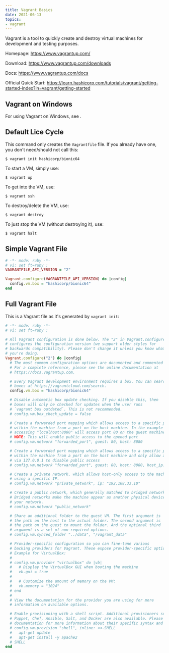 ```yaml
---
title: Vagrant Basics
date: 2021-06-13
topics:
- vagrant
---
```


Vagrant is a tool to quickly create and destroy virtual machines for development and testing purposes.

Homepage: <https://www.vagrantup.com/>

Download: <https://www.vagrantup.com/downloads>

Docs: <https://www.vagrantup.com/docs>

Official Quick Start: <https://learn.hashicorp.com/tutorials/vagrant/getting-started-index?in=vagrant/getting-started>

## Vagrant on Windows

For using Vagrant on Windows, see [](vagrant-on-windows.md).

## Default Lice Cycle

This command only creates the `Vagrantfile` file. If you already have one, you don't need/should not call this:

```shell
$ vagrant init hashicorp/bionic64
```

To start a VM, simply use:

```shell
$ vagrant up
```

To get into the VM, use:

```shell
$ vagrant ssh
```

To destroy/delete the VM, use:

```shell
$ vagrant destroy
```

To just stop the VM (without destroying it), use:

```shell
$ vagrant halt
```

## Simple Vagrant File

```ruby
# -*- mode: ruby -*-
# vi: set ft=ruby :
VAGRANTFILE_API_VERSION = "2"

Vagrant.configure(VAGRANTFILE_API_VERSION) do |config|
  config.vm.box = "hashicorp/bionic64"
end
```

## Full Vagrant File

This is a Vagrant file as it's generated by `vagrant init`:

```ruby
# -*- mode: ruby -*-
# vi: set ft=ruby :

# All Vagrant configuration is done below. The "2" in Vagrant.configure
# configures the configuration version (we support older styles for
# backwards compatibility). Please don't change it unless you know what
# you're doing.
Vagrant.configure("2") do |config|
  # The most common configuration options are documented and commented below.
  # For a complete reference, please see the online documentation at
  # https://docs.vagrantup.com.

  # Every Vagrant development environment requires a box. You can search for
  # boxes at https://vagrantcloud.com/search.
  config.vm.box = "hashicorp/bionic64"

  # Disable automatic box update checking. If you disable this, then
  # boxes will only be checked for updates when the user runs
  # `vagrant box outdated`. This is not recommended.
  # config.vm.box_check_update = false

  # Create a forwarded port mapping which allows access to a specific port
  # within the machine from a port on the host machine. In the example below,
  # accessing "localhost:8080" will access port 80 on the guest machine.
  # NOTE: This will enable public access to the opened port
  # config.vm.network "forwarded_port", guest: 80, host: 8080

  # Create a forwarded port mapping which allows access to a specific port
  # within the machine from a port on the host machine and only allow access
  # via 127.0.0.1 to disable public access
  # config.vm.network "forwarded_port", guest: 80, host: 8080, host_ip: "127.0.0.1"

  # Create a private network, which allows host-only access to the machine
  # using a specific IP.
  # config.vm.network "private_network", ip: "192.168.33.10"

  # Create a public network, which generally matched to bridged network.
  # Bridged networks make the machine appear as another physical device on
  # your network.
  # config.vm.network "public_network"

  # Share an additional folder to the guest VM. The first argument is
  # the path on the host to the actual folder. The second argument is
  # the path on the guest to mount the folder. And the optional third
  # argument is a set of non-required options.
  # config.vm.synced_folder "../data", "/vagrant_data"

  # Provider-specific configuration so you can fine-tune various
  # backing providers for Vagrant. These expose provider-specific options.
  # Example for VirtualBox:
  #
  # config.vm.provider "virtualbox" do |vb|
  #   # Display the VirtualBox GUI when booting the machine
  #   vb.gui = true
  #
  #   # Customize the amount of memory on the VM:
  #   vb.memory = "1024"
  # end
  #
  # View the documentation for the provider you are using for more
  # information on available options.

  # Enable provisioning with a shell script. Additional provisioners such as
  # Puppet, Chef, Ansible, Salt, and Docker are also available. Please see the
  # documentation for more information about their specific syntax and use.
  # config.vm.provision "shell", inline: <<-SHELL
  #   apt-get update
  #   apt-get install -y apache2
  # SHELL
end
```
